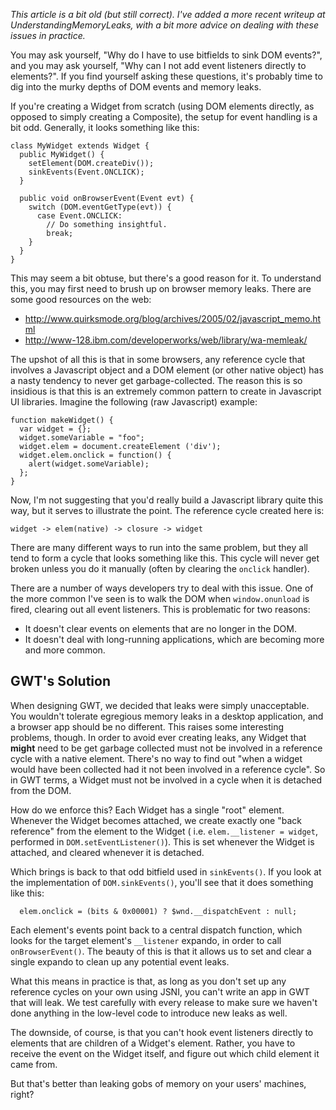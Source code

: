 _This article is a bit old (but still correct). I've added a more recent writeup at UnderstandingMemoryLeaks, with a bit more advice on dealing with these issues in practice._

You may ask yourself, "Why do I have to use bitfields to sink DOM events?", and you may ask yourself, "Why can I not add event listeners directly to elements?". If you find yourself asking these questions, it's probably time to dig into the murky depths of DOM events and memory leaks.

If you're creating a Widget from scratch (using DOM elements directly, as opposed to simply creating a Composite), the setup for event handling is a bit odd. Generally, it looks something like this:

```
class MyWidget extends Widget {
  public MyWidget() {
    setElement(DOM.createDiv());
    sinkEvents(Event.ONCLICK);
  }

  public void onBrowserEvent(Event evt) {
    switch (DOM.eventGetType(evt)) {
      case Event.ONCLICK:
        // Do something insightful.
        break;
    }
  }
}
```

This may seem a bit obtuse, but there's a good reason for it. To understand this, you may first need to brush up on browser memory leaks. There are some good resources on the web:
  * http://www.quirksmode.org/blog/archives/2005/02/javascript_memo.html
  * http://www-128.ibm.com/developerworks/web/library/wa-memleak/

The upshot of all this is that in some browsers, any reference cycle that involves a Javascript object and a DOM element (or other native object) has a nasty tendency to never get garbage-collected. The reason this is so insidious is that this is an extremely common pattern to create in Javascript UI libraries. Imagine the following (raw Javascript) example:

```
function makeWidget() {
  var widget = {};
  widget.someVariable = "foo";
  widget.elem = document.createElement ('div');
  widget.elem.onclick = function() {
    alert(widget.someVariable);
  };
}
```

Now, I'm not suggesting that you'd really build a Javascript library quite this way, but it serves to illustrate the point. The reference cycle created here is:

```
widget -> elem(native) -> closure -> widget
```

There are many different ways to run into the same problem, but they all tend to form a cycle that looks something like this. This cycle will never get broken unless you do it manually (often by clearing the `onclick` handler).

There are a number of ways developers try to deal with this issue. One of the more common I've seen is to walk the DOM when `window.onunload` is fired, clearing out all event listeners. This is problematic for two reasons:

  * It doesn't clear events on elements that are no longer in the DOM.
  * It doesn't deal with long-running applications, which are becoming more and more common.

## GWT's Solution

When designing GWT, we decided that leaks were simply unacceptable. You wouldn't tolerate egregious memory leaks in a desktop application, and a browser app should be no different. This raises some interesting problems, though. In order to avoid ever creating leaks, any Widget that **might** need to be get garbage collected must not be involved in a reference cycle with a native element. There's no way to find out "when a widget would have been collected had it not been involved in a reference cycle". So in GWT terms, a Widget must not be involved in a cycle when it is detached from the DOM.

How do we enforce this? Each Widget has a single "root" element. Whenever the Widget becomes attached, we create exactly one "back reference" from the element to the Widget ( i.e. `elem.__listener = widget`, performed in `DOM.setEventListener()`). This is set whenever the Widget is attached, and cleared whenever it is detached.

Which brings is back to that odd bitfield used in `sinkEvents()`. If you look at the implementation of `DOM.sinkEvents()`, you'll see that it does something like this:

```
  elem.onclick = (bits & 0x00001) ? $wnd.__dispatchEvent : null;
```

Each element's events point back to a central dispatch function, which looks for the target element's `__listener` expando, in order to call `onBrowserEvent()`. The beauty of this is that it allows us to set and clear a single expando to clean up any potential event leaks.

What this means in practice is that, as long as you don't set up any reference cycles on your own using JSNI, you can't write an app in GWT that will leak. We test carefully with every release to make sure we haven't done anything in the low-level code to introduce new leaks as well.

The downside, of course, is that you can't hook event listeners directly to elements that are children of a Widget's element. Rather, you have to receive the event on the Widget itself, and figure out which child element it came from.

But that's better than leaking gobs of memory on your users' machines, right?